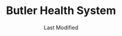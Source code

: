 ---
layout: location-page
date: Last Modified
description: "Local COVID-19 testing is available at Butler Health System in Butler, Pennsylvania, USA."
permalink: "locations/pennsylvania/butler/butler-health-system/"
tags:
  - locations
  - pennsylvania
title: Butler Health System
uniqueName: butler-health-system
state: Pennsylvania
stateAbbr: PA
hood: "Butler County"
address: "1 Hospital Way"
city: "Butler"
zip: "16001"
zipsNearby: "15610 15611 16110 16210 15001 15412 15413 15101 15710 15612 15003 15311 15711 15613 15712 15615 15920 15616 15617 16111 15004 15312 15618 15005 15006 15007 15714 15760 15313 15009 15010 15012 15922 15314 16112 15102 16211 15715 15716 15717 15750 15923 15619 16016 16017 16018 16020 15014 15104 15620 15015 15017 15825 15828 15417 16022 15720 15018 15019 15020 15021 16001 16002 16003 16023 16212 15419 16213 16024 15621 15317 15339 15420 16311 15106 15321 16404 15723 15022 15721 15724 15422 15024 16025 15025 15623 16214 16113 15725 16114 15322 15323 15026 16372 15727 15728 15761 15423 16314 15324 15729 16316 15425 16027 15027 16217 16317 15731 15108 15829 15028 16218 15624 15732 15739 15030 16220 15031 16221 15032 16115 15625 15428 16222 15733 15626 15429 15627 15430 15929 16223 15734 15628 15033 15034 15432 15110 16028 16029 15035 15433 15112 15629 16030 16116 15330 15434 15736 15037 15331 16117 15038 15738 16373 16321 16322 16120 16033 15631 15632 15435 16224 15840 16121 15438 16034 15332 16225 16123 15633 16226 16228 16035 16036 16323 15333 16124 15042 16229 16326 15336 15043 15044 15741 15045 15742 15116 15046 15634 15047 15601 15605 15606 16125 15442 16127 16327 16130 15744 15635 16422 16037 15636 16038 16131 15049 16230 15745 16039 15637 15340 15444 16040 15746 16132 15747 15713 15748 15120 15050 15638 15342 15639 15640 15641 16328 15126 15701 15705 15051 15052 15127 15642 16133 15448 16134 15644 15053 16041 16374 15752 16201 16232 15847 16136 16331 16375 15054 15647 15650 15655 15055 15656 16233 15056 15455 15129 15658 16234 16424 15660 15661 15754 16235 16257 15848 15866 15662 16045 15057 16236 15756 15131 15132 15133 15134 15135 15136 15663 15757 15664 15665 16238 16334 15345 16239 15759 16046 16066 16240 15347 16335 16388 15462 16137 15059 15060 15348 15061 15062 15063 15064 15666 15668 15350 15943 15065 15670 16140 16242 16253 15066 16101 16102 16103 16105 16107 16108 15671 15067 15466 15944 16141 15068 15069 15672 16142 16172 15762 15673 15137 16048 15674 16244 15071 15139 16245 16301 15764 16049 15675 15765 15473 16050 15122 15123 15140 15146 15201 15202 15203 15204 15205 15206 15207 15208 15209 15210 15211 15212 15213 15214 15215 15216 15217 15218 15219 15220 15221 15222 15223 15224 15225 15226 15227 15228 15229 15230 15231 15232 15233 15234 15235 15236 15237 15238 15239 15240 15241 15242 15243 15244 15250 15251 15252 15253 15254 15255 15257 15258 15259 15260 15261 15262 15264 15265 15267 15268 15270 15272 15274 15275 15276 15277 15278 15279 15281 15282 15283 15286 15289 15290 15295 15676 16341 16246 16342 16051 15142 15072 16052 15329 16143 15730 15763 15767 15770 15776 15784 15677 16053 16343 15851 15358 15678 16248 15949 15074 15758 15771 15477 15772 16344 15679 15075 16249 15076 16433 16250 16054 15680 15681 16145 16055 16056 15360 15682 15683 16319 16346 15954 15143 16146 16148 16150 16151 15774 16254 15077 15860 15684 16255 16021 16057 15078 16256 15479 15480 15081 15361 15685 15775 15686 15144 15687 15777 15482 15483 16153 15363 16258 15863 15082 15864 15083 15865 15084 15688 15365 16259 16261 15778 16332 16353 16354 15779 16360 15085 16154 16058 15145 15957 15960 16361 15689 16362 16059 15780 15486 15690 15366 15367 16364 15147 15368 16155 15961 16156 16260 15781 15488 16157 15301 15087 15691 15376 15088 16370 15378 15783 16159 15379 15692 15089 16160 16061 15086 15090 15095 15096 16161 15490 15693 15492 15091 15148 16262 15695 16263 15696 15697 15698 16063 26030 26032 26034 26035 26037 26047 26050 26056 26058 26062 26070 26074 26075 43903 44003 44607 44609 43908 44401 43910 43913 44403 44404 44405 44406 44408 44410 44619 44411 44412 43920 44413 44625 43925 44415 44416 43926 44417 44418 44420 44422 43930 44423 44424 44634 44425 43932 44427 44428 44429 44430 44431 44432 44492 44436 44437 44438 44651 44440 43938 44441 44442 44443 44444 44445 44446 44449 44665 44451 44452 44453 44454 43944 44455 44460 43945 44672 43948 43952 43953 43961 44471 43962 43964 44473 44481 44482 44483 44484 44485 44486 44488 44490 43968 44093 44493 43970 44501 44502 44503 44504 44505 44506 44507 44509 44510 44511 44512 44513 44514 44515 44555 15263 15266 15273 15285 15288 15740 16215" 
mapUrl: "http://maps.apple.com/?q=Butler+Health+System&address=1+Hospital+Way,Butler,Pennsylvania,16001"
locationType: Drive-thru
phone: "877-602-2273"
website: "https://www.butlerhealthsystem.org/CoronaVirus.aspx"
onlineBooking: undefined
closed: undefined
closedUpdate: April 18th, 2020
notes: "By appointment only. Requires doctor's referral. Only for individuals with symptoms."
days: Contact for hours of operation.
ctaMessage: Learn more
ctaUrl: "https://www.butlerhealthsystem.org/CoronaVirus.aspx"
---
